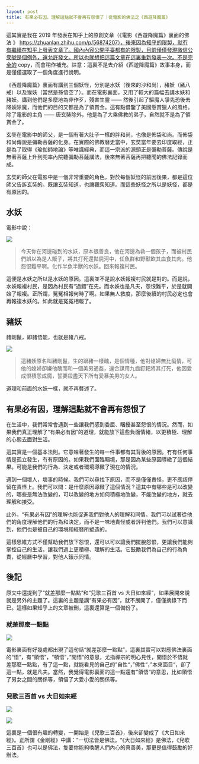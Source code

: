 ```yaml
---
layout: post
title: 有果必有因，理解這點就不會再有怨恨了｜從電影的佛法之《西遊降魔篇》
---
```


這其實是我在 2019 年發表在知乎上的原創文章（《電影《西遊降魔篇》裏面的佛法
》 https://zhuanlan.zhihu.com/p/56874207），後來因為知乎的限製，就冇有繼續在知乎上發表文章了。國內內容公開平臺都有的限製，目前僅僅發現微信公衆號是個例外，還允許發文。所以也就想把這篇文章在這裏重新發表一次。不是完全的 copy，而會稍作補充。註意：這裏不是去介紹《西遊降魔篇》故事本身，而是僅僅選取了一個角度進行說明。

《西遊降魔篇》裏面有講到三個妖怪，分別是水妖（後來的沙和尚），豬妖（豬八戒）以及猴妖（當然是孫悟空了）。而在電影裏面，又用了較大的篇幅去講水妖和豬妖。講到他們是多麼地為非作歹，殘害生靈 —— 然後引起了驅魔人爭先恐後去降妖除魔，而他們的目的又都是為了領賞金。這有點借鑒了美國懸賞獵人的風格。除了電影的主角 —— 唐玄奘除外，他是為了大乘佛教的弟子，自然就不是為了領賞金了。

玄奘在電影中的師父，是一個有著大肚子一樣的胖和尚，也像是佈袋和尚。而佈袋和尚傳說是彌勒菩薩的化身。在實際的佛教曆史當中，玄奘當年要去印度取經，正是為了取得《瑜伽師地論》等唯識經典，而這一宗派的源頭正是彌勒菩薩。傳說是無著菩薩上升到兜率內院聽彌勒菩薩講法，後來無著菩薩再把聽聞的佛法記錄而成。

玄奘的師父在電影中是一個非常重要的角色，對於每個妖怪的前因後果，都是這位師父告訴玄奘的。既讓玄奘知道，也讓觀衆知道。而這些妖怪之所以是妖怪，都是有原因的。

## 水妖

電影中說：

![](../images/2024-01-05-10-04-01.png)

> 今天你在河邊碰到的水妖，原本很善良，他在河邊為救一個孩子，而被村民們誤以為是人販子，將其打死還拋屍河中，任魚群和野獸飲其血食其肉。他怨恨難平啊。化作半魚半獸的水妖。回來報複村民。

這便是水妖之所以是水妖的原因。這裏並不是說水妖報複村民就是對的。而是說，水妖報複村民，是因為村民有“過錯”在先。而水妖也是凡夫，怨恨難平，於是就開始了報複。正所謂，冤冤相報何時了啊。如果無人救度，那麼後續的村民必定也會再報複水妖的。如此就是冤冤相報了。

## 豬妖

豬剛鬣，即豬悟能，也就是豬八戒。

![](../images/2024-01-05-10-05-05.png)

> 這豬妖原名叫豬剛鬣，生的跟豬一樣醜，是個情種，他對媳婦無比癡情，可他的媳婦卻嫌他醜而和一個美男通姦，還合謀用九齒釘耙將其打死，他因愛成恨積怨成魔，誓要殺盡天下所有愛慕美男的女人。

道理和前面的水妖一樣，就不再贅述了。

## 有果必有因，理解這點就不會再有怨恨了

在生活中，我們常常會遇到一些讓我們感到委屈、睏擾甚至怨恨的情況。然而，如果我們真正理解了“有果必有因”的道理，就能放下這些負面情緒，以更積極、理解的心態去面對生活。

這其實是一個基本法則。它意味著發生的每一件事都有其背後的原因。冇有任何事情是孤立發生，冇有原因的。如果我們面臨睏境，那是因為某些原因導緻了這個結果。可能是我們的行為、決定或者環境導緻了現在的情況。

遇到一個壞人，壞事的時候。我們可以尋找下原因，而不是僅僅責怪，更不應該停留在責怪上。我們可以問：是什麼原因導緻了這個情況？這其中有哪些是可以改變的，哪些是無法改變的，可以改變的地方如何積極地改變，不能改變的地方，就去理解和接受。

此外，“有果必有因”的理解也能促進我們對他人的理解和同情。我們可以試著從他們的角度理解他們的行為和決定，而不是一味地責怪或者評判他們。我們可以意識到，他們也是被自己的環境和經曆所塑造的。

這樣思維方式不僅幫助我們放下怨恨，還可以可以讓我們擺脫怨恨，更讓我們能夠掌控自己的生活。讓我們過上更積極、理解的生活。它鼓勵我們為自己的行為負責，從經曆中學習，對他人錶示同情。

## 後記

原文中還提到了“就差那麼一點點”和“兒歌三百首 vs 大日如來經”，如果展開來說就是另外的主題了。這裏的主題是講“有果必有因”，就不展開了，僅僅摘錄下而已。這樣如果知乎上的文章被刪，這裏還算是一個備份了。

### 就差那麼一點點

![](../images/2024-01-05-10-18-32.png)

電影裏面有好幾處都出現了這句話“就差那麼一點點”，這裏其實可以對應佛法裏面的“悟”，有“領悟”，“頓悟”，”開悟“的意思，尤指禪宗的明心見性，開悟於不悟就差那麼一點點，有了這一點，就能看見的自己的”自性“，”佛性“，”本來面目“，卻了這一點，就是凡夫。當然，我覺得電影裏面的這一點還有”領悟“的意思，比如領悟了男女之間的關係等，領悟了大愛小愛的關係等。

### 兒歌三百首 vs 大日如來經

![](../images/2024-01-05-10-17-48.png)

![](../images/2024-01-05-10-17-56.png)

這裏是一個很有趣的轉變，一開始是《兒歌三百首》，後來卻變成了《大日如來經》。正所謂《金剛經》中講：”一切法皆是佛法。“《大日如來經》是佛法，《兒歌三百首》也可以是佛法，隻要你能夠喚醒人們內心的真善美，那更是值得鼓勵的好辦法。


